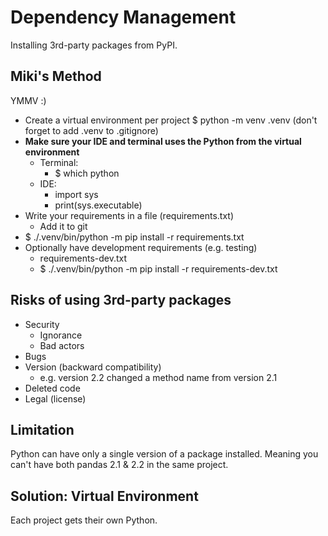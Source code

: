 # Dependency Management

Installing 3rd-party packages from PyPI.

## Miki's Method
YMMV :)

- Create a virtual environment per project
    $ python -m venv .venv
    (don't forget to add .venv to .gitignore)
- **Make sure your IDE and terminal uses the Python from the virtual environment**
    - Terminal:
        - $ which python
    - IDE:
        - import sys
        - print(sys.executable)
- Write your requirements in a file (requirements.txt)
    - Add it to git
- $ ./.venv/bin/python -m pip install -r requirements.txt
- Optionally have development requirements (e.g. testing)
    - requirements-dev.txt
    - $ ./.venv/bin/python -m pip install -r requirements-dev.txt


## Risks of using 3rd-party packages

- Security
    - Ignorance
    - Bad actors
- Bugs
- Version (backward compatibility)
    - e.g. version 2.2 changed a method name from version 2.1
- Deleted code
- Legal (license)


## Limitation

Python can have only a single version of a package installed.
Meaning you can't have both pandas 2.1 & 2.2 in the same project.

## Solution: Virtual Environment

Each project gets their own Python.
